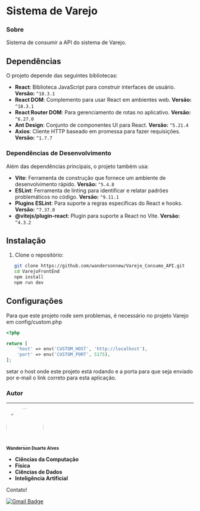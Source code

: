 # Sistema de Varejo

### Sobre

Sistema de consumir a API do sistema de Varejo.


## Dependências

O projeto depende das seguintes bibliotecas:

- **React**: Biblioteca JavaScript para construir interfaces de usuário. **Versão:** `^18.3.1`
- **React DOM**: Complemento para usar React em ambientes web. **Versão:** `^18.3.1`
- **React Router DOM**: Para gerenciamento de rotas no aplicativo. **Versão:** `^6.27.0`
- **Ant Design**: Conjunto de componentes UI para React. **Versão:** `^5.21.4`
- **Axios**: Cliente HTTP baseado em promessa para fazer requisições. **Versão:** `^1.7.7`

### Dependências de Desenvolvimento

Além das dependências principais, o projeto também usa:

- **Vite**: Ferramenta de construção que fornece um ambiente de desenvolvimento rápido. **Versão:** `^5.4.8`
- **ESLint**: Ferramenta de linting para identificar e relatar padrões problemáticos no código. **Versão:** `^9.11.1`
- **Plugins ESLint**: Para suporte a regras específicas do React e hooks. **Versão:** `^7.37.0`
- **@vitejs/plugin-react**: Plugin para suporte a React no Vite. **Versão:** `^4.3.2`

## Instalação

1. Clone o repositório:
```bash
   git clone https://github.com/wandersonnew/Varejo_Consumo_API.git
   cd VarejoFrontEnd
   npm install
   npm run dev
```

## Configurações

Para que este projeto rode sem problemas, é necessário no projeto Varejo em config/custom.php

```php
<?php

return [
    'host' => env('CUSTOM_HOST', 'http://localhost'),
    'port' => env('CUSTOM_PORT', 5175),
];
```

setar o host onde este projeto está rodando e a porta para que seja enviado por e-mail o link correto para esta aplicação.

### Autor
---

<img style="border-radius: 50%;" src="https://avatars.githubusercontent.com/u/40368246?s=400&u=a7402c2d5af1e41852d39eaf80cb2154223f80db&v=4" width="100px;" alt=""/>
 <br />
 <sub><b>Wanderson Duarte Alves</b></sub>

- **Ciências da Computação**
- **Física**
- **Ciências de Dados**
- **Inteligência Artificial**

Contato!

[![Gmail Badge](https://img.shields.io/badge/-wandersondrtlvs.new@gmail.com-c14438?style=flat-square&logo=Gmail&logoColor=white&link=mailto:wandersondrtlvs.new@gmail.com)](mailto:wandersondrtlvs.new@gmail.com)

